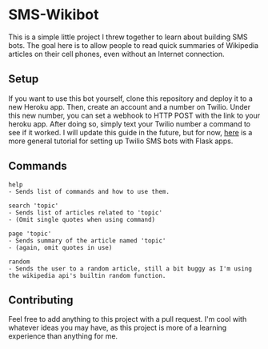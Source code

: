 # SMS-Wikibot
This is a simple little project I threw together to learn about building SMS bots. The goal here is to allow people to read quick summaries of Wikipedia articles on their cell phones, even without an Internet connection.

## Setup
If you want to use this bot yourself, clone this repository and deploy it to a new Heroku app. Then, create an account and a number on Twilio. Under this new number, you can set a webhook to HTTP POST with the link to your heroku app. After doing so, simply text your Twilio number a command to see if it worked. I will update this guide in the future, but for now, [here](https://www.twilio.com/blog/build-a-sms-chatbot-with-python-flask-and-twilio) is a more general tutorial for setting up Twilio SMS bots with Flask apps.

## Commands
```
help
- Sends list of commands and how to use them.

search 'topic'
- Sends list of articles related to 'topic'
- (Omit single quotes when using command)

page 'topic'
- Sends summary of the article named 'topic'
- (again, omit quotes in use)

random
- Sends the user to a random article, still a bit buggy as I'm using the wikipedia api's builtin random function.
```

## Contributing
Feel free to add anything to this project with a pull request. I'm cool with whatever ideas you may have, as this project is more of a learning experience than anything for me.

